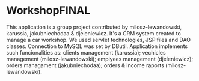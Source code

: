 # WorkshopFINAL
This application is a group project contributed by milosz-lewandowski, karussia, jakubniechodaa & djeleniewicz.
It's a CRM system created to manage a car workshop.
We used servlet technologies, JSP files and DAO classes. Connection to MySQL was set by DButil.
Application implements such funcionalities as: clients management (karussia); vechicles management (milosz-lewandowski);
emplyees management (djeleniewicz); orders managament (jakubniechodaa); orders & income raports (milosz-lewandowski).
